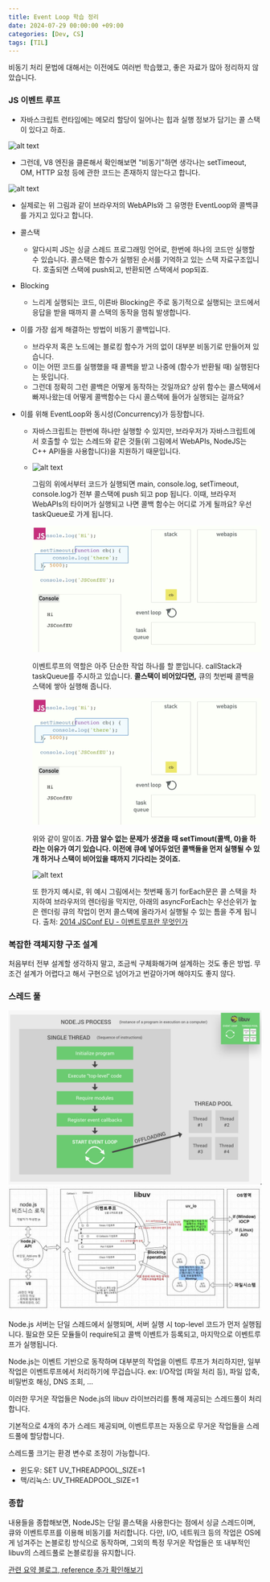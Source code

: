 ```yaml
---
title: Event Loop 학습 정리
date: 2024-07-29 00:00:00 +09:00
categories: [Dev, CS]
tags: [TIL]
---
```


비동기 처리 문법에 대해서는 이전에도 여러번 학습했고, 좋은 자료가 많아 정리하지 않았습니다.

### JS 이벤트 루프

- 자바스크립트 런타임에는 메모리 할당이 일어나는 힙과 실행 정보가 담기는 콜 스택이 있다고 하죠.

![alt text](<../assets/img/240730/Screenshot 2024-07-30 at 9.29.37 PM.png>)

- 그런데, V8 엔진을 클론해서 확인해보면 "비동기"하면 생각나는 setTimeout, OM, HTTP 요청 등에 관한 코드는 존재하지 않는다고 합니다.

![alt text](<../assets/img/240730/Screenshot 2024-07-30 at 9.30.36 PM.png>)

- 실제로는 위 그림과 같이 브라우저의 WebAPIs와 그 유명한 EventLoop와 콜백큐를 가지고 있다고 합니다.

- 콜스택
  - 알다시피 JS는 싱글 스레드 프로그래밍 언어로, 한번에 하나의 코드만 실행할 수 있습니다. 콜스택은 함수가 실행된 순서를 기억하고 있는 스택 자료구조입니다. 호출되면 스택에 push되고, 반환되면 스택에서 pop되죠.
- Blocking
  - 느리게 실행되는 코드, 이른바 Blocking은 주로 동기적으로 실행되는 코드에서 응답을 받을 때까지 콜 스택의 동작을 멈춰 발생합니다.
- 이를 가장 쉽게 해결하는 방법이 비동기 콜백입니다.

  - 브라우저 혹은 노드에는 블로킹 함수가 거의 없이 대부분 비동기로 만들어져 있습니다.
  - 이는 어떤 코드를 실행했을 때 콜백을 받고 나중에 (함수가 반환될 때) 실행된다는 뜻입니다.
  - 그런데 정확히 그런 콜백은 어떻게 동작하는 것일까요? 상위 함수는 콜스택에서 빠져나왔는데 어떻게 콜백함수는 다시 콜스택에 들어가 실행되는 걸까요?

- 이를 위해 EventLoop와 동시성(Concurrency)가 등장합니다.

  - 자바스크립트는 한번에 하나만 실행할 수 있지만, 브라우저가 자바스크립트에서 호출할 수 있는 스레드와 같은 것들(위 그림에서 WebAPIs, NodeJS는 C++ API들을 사용합니다)을 지원하기 때문입니다.
  - ![alt text](<../assets/img/240730/Screenshot 2024-07-30 at 9.50.37 PM.png>)

    그림의 위에서부터 코드가 실행되면 main, console.log, setTimeout, console.log가 전부 콜스택에 push 되고 pop 됩니다.
    이때, 브라우저 WebAPIs의 타이머가 실행되고 나면 콜백 함수는 어디로 가게 될까요? 우선 taskQueue로 가게 됩니다.

    ![alt text](../assets/img/240730/image-6.png)

    이벤트루프의 역할은 아주 단순한 작업 하나를 할 뿐입니다. callStack과 taskQueue를 주시하고 있습니다.
    **콜스택이 비어있다면,** 큐의 첫번째 콜백을 스택에 쌓아 실행해 줍니다.

    ![alt text](../assets/img/240730/image-7.png)

    위와 같이 말이죠.
    **가끔 알수 없는 문제가 생겼을 때 setTimout(콜백, 0)을 하라는 이유가 여기 있습니다. 이전에 큐에 넣어두었던 콜백들을 먼저 실행될 수 있개 하거나 스택이 비어있을 때까지 기다리는 것이죠.**

    ![alt text](<../assets/img/240730/Screenshot 2024-07-30 at 10.15.02 PM.png>)

    또 한가지 예시로, 위 예시 그림에서는 첫번째 동기 forEach문은 콜 스택을 차지하여 브라우저의 렌더링을 막지만, 아래의 asyncForEach는 우선순위가 높은 렌더링 큐의 작업이 먼저 콜스택에 올라가서 실행될 수 있는 틈을 주게 됩니다.
    출처: [2014 JSConf EU - 이벤트루프란 무엇인가](https://www.youtube.com/watch?v=8aGhZQkoFbQ)

### 복잡한 객체지향 구조 설계

처음부터 전부 설계할 생각하지 말고, 조금씩 구체화해가며 설계하는 것도 좋은 방법.
무조건 설계가 어렵다고 해서 구현으로 넘어가고 번갈아가며 해야지도 좋지 않다.

### 스레드 풀

![alt text](../assets/img/240730/image-9.png)
![alt text](../assets/img/240730/image-10.png)

Node.js 서버는 단일 스레드에서 실행되며, 서버 실행 시 top-level 코드가 먼저 실행됩니다.
필요한 모든 모듈들이 require되고 콜백 이벤트가 등록되고, 마지막으로 이벤트루프가 실행됩니다.

Node.js는 이벤트 기반으로 동작하며 대부분의 작업을 이벤트 루프가 처리하지만, 일부 작업은 이벤트루프에서 처리하기에 무겁습니다. ex: I/O작업 (파일 처리 등), 파일 압축, 비밀번호 해싱, DNS 조회, ...

이러한 무거운 작업들은 Node.js의 libuv 라이브러리를 통해 제공되는 스레드풀이 처리합니다.

기본적으로 4개의 추가 스레드 제공되며, 이벤트루프는 자동으로 무거운 작업들을 스레드풀에 할당합니다.

스레드풀 크기는 환경 변수로 조정이 가능합니다.

- 윈도우: SET UV_THREADPOOL_SIZE=1
- 맥/리눅스: UV_THREADPOOL_SIZE=1

### 종합

내용들을 종합해보면, NodeJS는 단일 콜스택을 사용한다는 점에서 싱글 스레드이며, 큐와 이벤트루프를 이용해 비동기를 처리합니다.
다만, I/O, 네트워크 등의 작업은 OS에게 넘겨주는 논블로킹 방식으로 동작하며, 그외의 특정 무거운 작업들은 또 내부적인 libuv의 스레드풀로 논블로킹을 유지합니다.

[관련 요약 블로그, reference 추가 확인해보기](https://akasai.space/node-js/about_node_js_4/)
